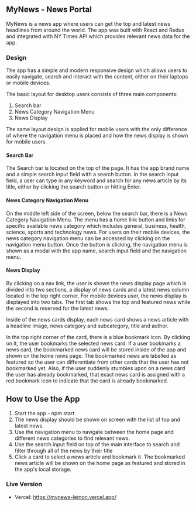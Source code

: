 ## MyNews - News Portal

MyNews is a news app where users can get the top and latest news headlines from around the world. The app was built with React and Redux and integrated with NY Times API which provides relevant news data for the app.

### Design

The app has a simple and modern responsive design which allows users to easily navigate, search and interact with the content, either on their laptops or mobile devices.

The basic layout for desktop users consists of three main components:

1. Search bar
2. News Category Navigation Menu
3. News Display

The same layout design is applied for mobile users with the only difference of where the navigation menu is placed and how the news display is shown for mobile users.

#### Search Bar

The Search bar is located on the top of the page. It has the app brand name and a simple search input field with a search button. In the search input field, a user can type in any keyword and search for any news article by its title, either by clicking the search button or hitting Enter.

#### News Category Navigation Menu

On the middle left side of the screen, below the search bar, there is a News Category Navigation Menu. The menu has a home link button and links for specific available news category which includes general, business, health, science, sports and technology news. For users on their mobile devices, the news category navigation menu can be accessed by clicking on the navigation menu button. Once the button is clicking, the navigation menu is shown as a modal with the app name, search input field and the navigation menu.

#### News Display

By clicking on a nav link, the user is shown the news display page which is divided into two sections, a display of news cards and a latest news column located in the top right corner. For mobile devices user, the news display is displayed into two tabs. The first tab shows the top and featured news while the second is reserved for the latest news.

Inside of the news cards display, each news card shows a news article with a headline image, news category and subcategory, title and author.

In the top right corner of the card, there is a blue bookmark icon. By clicking on it, the user bookmarks the selected news card. If a user bookmarks a news card, the bookmarked news card will be stored inside of the app and shown on the home news page. The bookmarked news are labelled as featured so the user can differentiate from other cards that the user has not bookmarked yet. Also, if the user suddenly stumbles upon on a news card the user has already bookmarked, that exact news card is assigned with a red bookmark icon to indicate that the card is already bookmarked.

## How to Use the App

1. Start the app - npm start
2. The news display should be shown on screen with the list of top and latest news.
3. Use the navigation menu to navigate between the home page and different news categories to find relevant news.
4. Use the search input field on top of the main interface to search and filter through all of the news by their title
5. Click a card to select a news article and bookmark it. The bookmarked news article will be shown on the home page as featured and stored in the app's local storage.

### Live Version

- Vercel: https://mynews-lemon.vercel.app/
